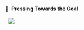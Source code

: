 #### 🏃&nbsp;&nbsp;Pressing Towards the Goal
&nbsp;
<img src="https://user-images.githubusercontent.com/29947014/92268286-109c7300-ef1d-11ea-84ef-f01cf170e726.jpeg" />
